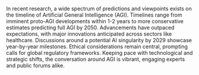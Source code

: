 In recent research, a wide spectrum of predictions and viewpoints exists on the timeline of Artificial General Intelligence (AGI). Timelines range from imminent proto-AGI developments within 1-2 years to more conservative estimates predicting full AGI by 2050. Advancements have outpaced expectations, with major innovations anticipated across sectors like healthcare. Discussions around a potential AI singularity by 2029 showcase year-by-year milestones. Ethical considerations remain central, prompting calls for global regulatory frameworks. Keeping pace with technological and strategic shifts, the conversation around AGI is vibrant, engaging experts and public forums alike.